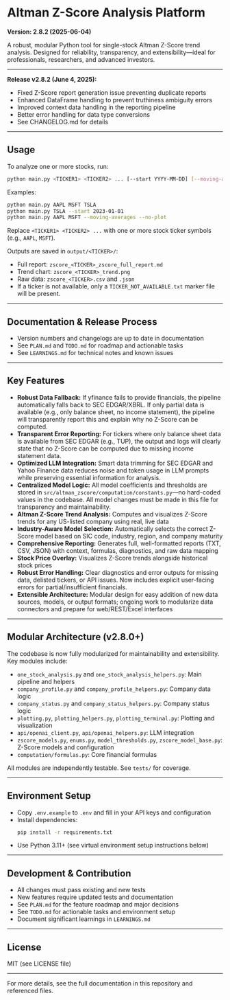 # Altman Z-Score Analysis Platform

**Version: 2.8.2 (2025-06-04)**

A robust, modular Python tool for single-stock Altman Z-Score trend analysis. Designed for reliability, transparency, and extensibility—ideal for professionals, researchers, and advanced investors.

---

**Release v2.8.2 (June 4, 2025):**
- Fixed Z-Score report generation issue preventing duplicate reports
- Enhanced DataFrame handling to prevent truthiness ambiguity errors
- Improved context data handling in the reporting pipeline
- Better error handling for data type conversions 
- See CHANGELOG.md for details

---

## Usage
To analyze one or more stocks, run:
```sh
python main.py <TICKER1> <TICKER2> ... [--start YYYY-MM-DD] [--moving-averages] [--no-plot]
```
Examples:
```sh
python main.py AAPL MSFT TSLA
python main.py TSLA --start 2023-01-01
python main.py AAPL MSFT --moving-averages --no-plot
```
Replace `<TICKER1> <TICKER2> ...` with one or more stock ticker symbols (e.g., `AAPL`, `MSFT`).

Outputs are saved in `output/<TICKER>/`:
- Full report: `zscore_<TICKER>_zscore_full_report.md`
- Trend chart: `zscore_<TICKER>_trend.png`
- Raw data: `zscore_<TICKER>.csv` and `.json`
- If a ticker is not available, only a `TICKER_NOT_AVAILABLE.txt` marker file will be present.

---

## Documentation & Release Process
- Version numbers and changelogs are up to date in documentation
- See `PLAN.md` and `TODO.md` for roadmap and actionable tasks
- See `LEARNINGS.md` for technical notes and known issues

---

## Key Features
- **Robust Data Fallback:** If yfinance fails to provide financials, the pipeline automatically falls back to SEC EDGAR/XBRL. If only partial data is available (e.g., only balance sheet, no income statement), the pipeline will transparently report this and explain why no Z-Score can be computed.
- **Transparent Error Reporting:** For tickers where only balance sheet data is available from SEC EDGAR (e.g., TUP), the output and logs will clearly state that no Z-Score can be computed due to missing income statement data.
- **Optimized LLM Integration:** Smart data trimming for SEC EDGAR and Yahoo Finance data reduces noise and token usage in LLM prompts while preserving essential information for analysis.
- **Centralized Model Logic:** All model coefficients and thresholds are stored in `src/altman_zscore/computation/constants.py`—no hard-coded values in the codebase. All model changes must be made in this file for transparency and maintainability.
- **Altman Z-Score Trend Analysis:** Computes and visualizes Z-Score trends for any US-listed company using real, live data
- **Industry-Aware Model Selection:** Automatically selects the correct Z-Score model based on SIC code, industry, region, and company maturity
- **Comprehensive Reporting:** Generates full, well-formatted reports (TXT, CSV, JSON) with context, formulas, diagnostics, and raw data mapping
- **Stock Price Overlay:** Visualizes Z-Score trends alongside historical stock prices
- **Robust Error Handling:** Clear diagnostics and error outputs for missing data, delisted tickers, or API issues. Now includes explicit user-facing errors for partial/insufficient financials.
- **Extensible Architecture:** Modular design for easy addition of new data sources, models, or output formats; ongoing work to modularize data connectors and prepare for web/REST/Excel interfaces

---

## Modular Architecture (v2.8.0+)
The codebase is now fully modularized for maintainability and extensibility. Key modules include:
- `one_stock_analysis.py` and `one_stock_analysis_helpers.py`: Main pipeline and helpers
- `company_profile.py` and `company_profile_helpers.py`: Company data logic
- `company_status.py` and `company_status_helpers.py`: Company status logic
- `plotting.py`, `plotting_helpers.py`, `plotting_terminal.py`: Plotting and visualization
- `api/openai_client.py`, `api/openai_helpers.py`: LLM integration
- `zscore_models.py`, `enums.py`, `model_thresholds.py`, `zscore_model_base.py`: Z-Score models and configuration
- `computation/formulas.py`: Core financial formulas

All modules are independently testable. See `tests/` for coverage.

---

## Environment Setup
- Copy `.env.example` to `.env` and fill in your API keys and configuration
- Install dependencies:
  ```sh
  pip install -r requirements.txt
  ```
- Use Python 3.11+ (see virtual environment setup instructions below)

---

## Development & Contribution
- All changes must pass existing and new tests
- New features require updated tests and documentation
- See `PLAN.md` for the feature roadmap and major decisions
- See `TODO.md` for actionable tasks and environment setup
- Document significant learnings in `LEARNINGS.md`

---

## License
MIT (see LICENSE file)

---

For more details, see the full documentation in this repository and referenced files.
